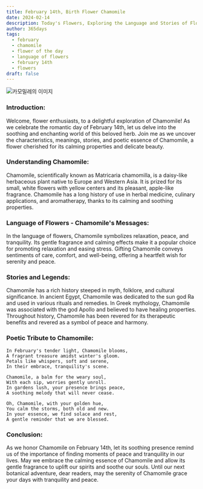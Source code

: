 ```yaml
---
title: February 14th, Birth Flower Chamomile
date: 2024-02-14
description: Today's Flowers, Exploring the Language and Stories of Flowers Chamomile
author: 365days
tags:
  - february
  - chamomile
  - flower of the day
  - language of flowers
  - february 14th
  - flowers
draft: false
---
```


![카모밀레의 이미지](https://cdn.pixabay.com/photo/2018/06/29/22/51/chamomile-3506765_1280.jpg)


### **Introduction:**
Welcome, flower enthusiasts, to a delightful exploration of Chamomile! As we celebrate the romantic day of February 14th, let us delve into the soothing and enchanting world of this beloved herb. Join me as we uncover the characteristics, meanings, stories, and poetic essence of Chamomile, a flower cherished for its calming properties and delicate beauty.

### **Understanding Chamomile:**
Chamomile, scientifically known as Matricaria chamomilla, is a daisy-like herbaceous plant native to Europe and Western Asia. It is prized for its small, white flowers with yellow centers and its pleasant, apple-like fragrance. Chamomile has a long history of use in herbal medicine, culinary applications, and aromatherapy, thanks to its calming and soothing properties.

### **Language of Flowers - Chamomile's Messages:**
In the language of flowers, Chamomile symbolizes relaxation, peace, and tranquility. Its gentle fragrance and calming effects make it a popular choice for promoting relaxation and easing stress. Gifting Chamomile conveys sentiments of care, comfort, and well-being, offering a heartfelt wish for serenity and peace.

### **Stories and Legends:**
Chamomile has a rich history steeped in myth, folklore, and cultural significance. In ancient Egypt, Chamomile was dedicated to the sun god Ra and used in various rituals and remedies. In Greek mythology, Chamomile was associated with the god Apollo and believed to have healing properties. Throughout history, Chamomile has been revered for its therapeutic benefits and revered as a symbol of peace and harmony.

### **Poetic Tribute to Chamomile:**
```plaintext
In February's tender light, Chamomile blooms,
A fragrant treasure amidst winter's gloom.
Petals like whispers, soft and serene,
In their embrace, tranquility's scene.

Chamomile, a balm for the weary soul,
With each sip, worries gently unroll.
In gardens lush, your presence brings peace,
A soothing melody that will never cease.

Oh, Chamomile, with your golden hue,
You calm the storms, both old and new.
In your essence, we find solace and rest,
A gentle reminder that we are blessed.
```

### **Conclusion:**
As we honor Chamomile on February 14th, let its soothing presence remind us of the importance of finding moments of peace and tranquility in our lives. May we embrace the calming essence of Chamomile and allow its gentle fragrance to uplift our spirits and soothe our souls. Until our next botanical adventure, dear readers, may the serenity of Chamomile grace your days with tranquility and peace.